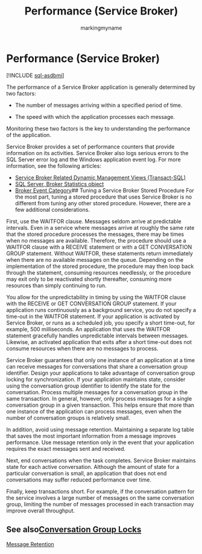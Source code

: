 ﻿---
title: Performance (Service Broker)
description: "The performance of a Service Broker application is generally determined by two factors."
ms.prod: sql
ms.technology: configuration
ms.topic: conceptual
author: markingmyname
ms.author: maghan
ms.reviewer: mikeray
ms.date: "03/30/2022"
---

# Performance (Service Broker)

[!INCLUDE [sql-asdbmi](../../includes/applies-to-version/sql-asdbmi.md)]

The performance of a Service Broker application is generally determined by two factors:

- The number of messages arriving within a specified period of time.

- The speed with which the application processes each message.

Monitoring these two factors is the key to understanding the performance of the application.

Service Broker provides a set of performance counters that provide information on its activities. Service Broker also logs serious errors to the SQL Server error log and the Windows application event log. For more information, see the following articles:

- [Service Broker Related Dynamic Management Views (Transact-SQL)](../../relational-databases/system-dynamic-management-views/service-broker-related-dynamic-management-views-transact-sql.md)
- [SQL Server, Broker Statistics object](../../relational-databases/performance-monitor/sql-server-broker-statistics-object.md)
- [Broker Event Category](../../relational-databases/event-classes/broker-event-category.md)## Tuning a Service Broker Stored Procedure
For the most part, tuning a stored procedure that uses Service Broker is no different from tuning any other stored procedure. However, there are a few additional considerations.

First, use the WAITFOR clause. Messages seldom arrive at predictable intervals. Even in a service where messages arrive at roughly the same rate that the stored procedure processes the messages, there may be times when no messages are available. Therefore, the procedure should use a WAITFOR clause with a RECEIVE statement or with a GET CONVERSATION GROUP statement. Without WAITFOR, these statements return immediately when there are no available messages on the queue. Depending on the implementation of the stored procedure, the procedure may then loop back through the statement, consuming resources needlessly, or the procedure may exit only to be reactivated shortly thereafter, consuming more resources than simply continuing to run.

You allow for the unpredictability in timing by using the WAITFOR clause with the RECEIVE or GET CONVERSATION GROUP statement. If your application runs continuously as a background service, you do not specify a time-out in the WAITFOR statement. If your application is activated by Service Broker, or runs as a scheduled job, you specify a short time-out, for example, 500 milliseconds. An application that uses the WAITFOR statement gracefully handles unpredictable intervals between messages. Likewise, an activated application that exits after a short time-out does not consume resources when there are no messages to process.

Service Broker guarantees that only one instance of an application at a time can receive messages for conversations that share a conversation group identifier. Design your applications to take advantage of conversation group locking for synchronization. If your application maintains state, consider using the conversation group identifier to identify the state for the conversation. Process multiple messages for a conversation group in the same transaction. In general, however, only process messages for a single conversation group in a given transaction. This helps ensure that more than one instance of the application can process messages, even when the number of conversation groups is relatively small.

In addition, avoid using message retention. Maintaining a separate log table that saves the most important information from a message improves performance. Use message retention only in the event that your application requires the exact messages sent and received.

Next, end conversations when the task completes. Service Broker maintains state for each active conversation. Although the amount of state for a particular conversation is small, an application that does not end conversations may suffer reduced performance over time.

Finally, keep transactions short. For example, if the conversation pattern for the service involves a large number of messages on the same conversation group, limiting the number of messages processed in each transaction may improve overall throughput.

## See also[Conversation Group Locks](conversation-group-locks.md)

[Message Retention](message-retention.md)
